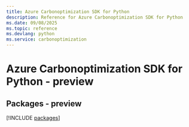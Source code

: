 ```yaml
---
title: Azure Carbonoptimization SDK for Python
description: Reference for Azure Carbonoptimization SDK for Python
ms.date: 09/08/2025
ms.topic: reference
ms.devlang: python
ms.service: carbonoptimization
---
```

# Azure Carbonoptimization SDK for Python - preview
## Packages - preview
[!INCLUDE [packages](carbonoptimization-index.md)]